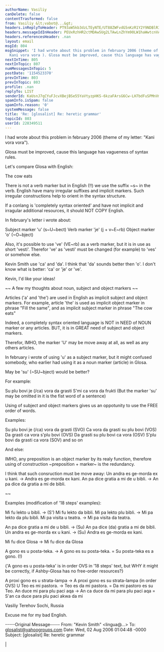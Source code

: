 ```yaml
---
authorName: Vasiliy
canDelete: false
contentTrasformed: false
from: Vasiliy &lt;vabot@...&gt;
headers.inReplyToHeader: PT93aW5kb3dzLTEyNTE/UT88ZWFvdG5nKzR1Y2Y9NDBlR3JvdXBzLmNvbT4/PQ==
headers.messageIdInHeader: PEUxRzhHR2ctMDAwSUg2LTAwLnZhYm90LW1haWwtcnVAZjU4Lm1haWwucnU+
headers.referencesHeader: .nan
layout: email
msgId: 804
msgSnippet: 'I had wrote about this problem in february 2006 (theme of my letter:
  Kani vora vora ). Glosa must be improved, cause this language has vagueness of syntax'
nextInTime: 805
nextInTopic: 807
numMessagesInTopic: 5
postDate: '1154523370'
prevInTime: 803
prevInTopic: 803
profile: .nan
replyTo: LIST
senderId: KaUsnJ7qCYuFJcvXBejBSe55YaVtyzpHKS-6kzaFArsG6Cw-LH7bdFuSPMnVm3cdJCoLXamma-Qa5PxeeZI
spamInfo.isSpam: false
spamInfo.reason: '0'
systemMessage: false
title: 'Re: [glosalist] Re: heretic grammar'
topicId: 803
userId: 228349511
---
```



I had wrote about this problem in february 2006 (theme of my letter: "Kani vora vora").

Glosa must be improved, cause this language has vagueness of syntax rules.

Let's compare Glosa  with English:

The cow eats 

There is not a verb marker but in English (!!) we use the suffix ~s~ in the verb.
English have many irregular suffixes and implicit markers. 
Such irregular constructions help to orient in the syntax structure.

If a conlang is 'completely syntax oriented' and have not implicit and irragular 
additional resources, it should NOT COPY English.


In february's letter i wrote about:

Subject marker 'u' (s~U~bect)
Verb marker 'je'   (j + v~E~rb)
Object marker 'o'  (~O~bject)

Also, it's possible to use 've' (VE~rb) as a verb marker,
but it is in use as short 'vesti'. 
Therefor 've' as 'vesti' must be changed (for example) to 'ves' or somehow else. 


Kevin Smith use 'ca' and 'da'.
I think that 'da' sounds better then 'o'.
I don't know what is better: 'ca' or 'je' or 've'.


Kevin, I'd like your ideas! 


~~ A few my thoughts about noun, subject and object markers ~~ 


Articles ('a' and 'the') are used in English as implicit subject and object markers.
For example, article 'the' is used as implicit object marker in phrase "Fill the same",
and as implicit subject marker in phrase "The cow eats" 

Indeed, a completely syntax oriented language 
is NOT in NEED of NOUN marker or any articles.
BUT, it is in GREAT need of subject and object markers.

Therefor, IMHO, the marker 'U' may be move away at all, as well as any others articles.

In february  i wrote of using 'u' as a subject marker, 
but it might confused somebody, 
who earlier had using it as a noun marker (article) in Glosa.

May be 'su' (~SU~bject) would be better?


For example:

Su plu bovi je (/ca) vora da grasti
S'mi ca vora da frukti
(But the marker 'su' may be omitted in it is the fist word of a sentence) 


Using of subject and object markers gives us an oppotunity to use the FREE order of words.

Examples:

Su plu bovi je (/ca) vora da grasti (SVO)
Ca vora da grasti su plu bovi (VOS)
Da grasti ca vora s'plu bovi  (OVS)
Da grasti su plu bovi ca vora  (OSV)
S'plu bovi da grasti ca vora  (SOV)
and so on


And else:

IMHO, any preposition is an object marker by its realy function,
therefore using of construction ~preposition + marker~ is the redundancy.

I think that such consruction must be move away:
Un andra es ge-morda ex u kani. -> Andra es ge-morda ex kani.
An pa dice gratia a mi de u bibli. -> An pa dice da gratia a mi de bibli.  

~~

Examples (modification of '18 steps' examples): 

Mi fu lekto u bibli. -> (S') Mi fu lekto da bibli. 
Mi pa lekto plu bibli. -> Mi pa lekto da plu bibli. 
Mi pa visita u teatra. -> Mi pa visita da teatra.

An pa dice gratia a mi de u bibli. -> (Su) An pa dice (da) gratia a mi de bibli.  
Un andra es ge-morda ex u kani. -> (Su) Andra es ge-morda ex kani.

Mi fu dice Glosa -> Mi fu dice da Glosa


A gono es u posta-teka. -> A gono  es su posta-teka. = Su posta-teka es a gono. (!)    

{'A gono es u posta-teka' is in order OVS in '18 steps' text,
  but WHY it might be correctly,
  if Ashby-Glosa has no free-order resources?}

A proxi gono es u strata-lampa -> A proxi gono es su strata-lampa (in order OVS)
U Teo es mi pastora. -> Teo es da mi pastora. = Da mi pastoro es su Teo.
An duce mi para plu paci aqa -> An ca duce da mi para plu paci aqa = S'an ca duce para plu paci akwa da mi




Vasiliy Terehov
Sochi, Russia

Excuse me for my bad English.


-----Original Message-----
From: "Kevin Smith" <lingua@...>
To: glosalist@yahoogroups.com
Date: Wed, 02 Aug 2006 01:04:48 -0000
Subject: [glosalist] Re: heretic grammar

| 

